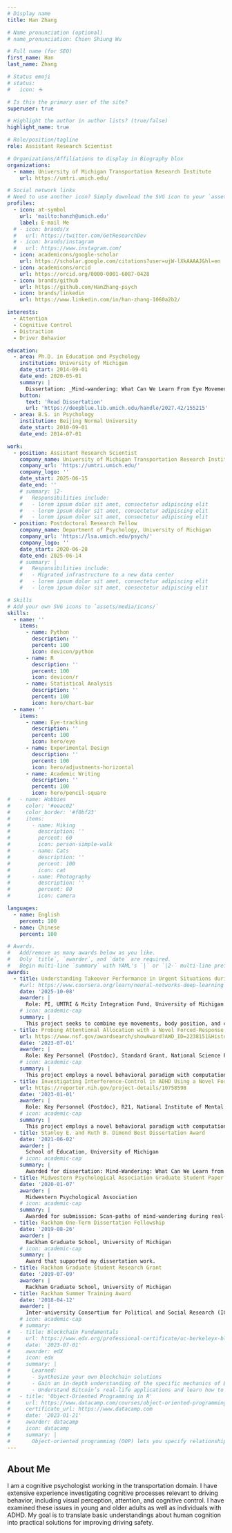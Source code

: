```yaml
---
# Display name
title: Han Zhang

# Name pronunciation (optional)
# name_pronunciation: Chien Shiung Wu

# Full name (for SEO)
first_name: Han
last_name: Zhang

# Status emoji
# status:
#   icon: ☕️

# Is this the primary user of the site?
superuser: true

# Highlight the author in author lists? (true/false)
highlight_name: true

# Role/position/tagline
role: Assistant Research Scientist

# Organizations/Affiliations to display in Biography blox
organizations:
  - name: University of Michigan Transportation Research Institute
    url: https://umtri.umich.edu/

# Social network links
# Need to use another icon? Simply download the SVG icon to your `assets/media/icons/` folder.
profiles:
  - icon: at-symbol
    url: 'mailto:hanzh@umich.edu'
    label: E-mail Me
  # - icon: brands/x
  #   url: https://twitter.com/GetResearchDev
  # - icon: brands/instagram
  #   url: https://www.instagram.com/
  - icon: academicons/google-scholar
    url: https://scholar.google.com/citations?user=ujW-lXkAAAAJ&hl=en
  - icon: academicons/orcid
    url: https://orcid.org/0000-0001-6087-0428
  - icon: brands/github
    url: https://github.com/HanZhang-psych
  - icon: brands/linkedin
    url: https://www.linkedin.com/in/han-zhang-1060a2b2/

interests:
  - Attention
  - Cognitive Control
  - Distraction
  - Driver Behavior

education:
  - area: Ph.D. in Education and Psychology
    institution: University of Michigan
    date_start: 2014-09-01
    date_end: 2020-05-01
    summary: |
      Dissertation: _Mind-wandering: What Can We Learn From Eye Movements?_. 
    button:
      text: 'Read Dissertation'
      url: 'https://deepblue.lib.umich.edu/handle/2027.42/155215'
  - area: B.S. in Psychology
    institution: Beijing Normal University
    date_start: 2010-09-01
    date_end: 2014-07-01

work:
  - position: Assistant Research Scientist
    company_name: University of Michigan Transportation Research Institute
    company_url: 'https://umtri.umich.edu/'
    company_logo: ''
    date_start: 2025-06-15
    date_end: ''
    # summary: |2-
    #   Responsibilities include:
    #   - lorem ipsum dolor sit amet, consectetur adipiscing elit
    #   - lorem ipsum dolor sit amet, consectetur adipiscing elit
    #   - lorem ipsum dolor sit amet, consectetur adipiscing elit
  - position: Postdoctoral Research Fellow
    company_name: Department of Psychology, University of Michigan
    company_url: 'https://lsa.umich.edu/psych/'
    company_logo: ''
    date_start: 2020-06-28
    date_end: 2025-06-14
    # summary: |
    #   Responsibilities include:
    #   - Migrated infrastructure to a new data center
    #   - lorem ipsum dolor sit amet, consectetur adipiscing elit
    #   - lorem ipsum dolor sit amet, consectetur adipiscing elit

# Skills
# Add your own SVG icons to `assets/media/icons/`
skills:
  - name: ''
    items:
      - name: Python
        description: ''
        percent: 100
        icon: devicon/python
      - name: R
        description: ''
        percent: 100
        icon: devicon/r
      - name: Statistical Analysis
        description: ''
        percent: 100
        icon: hero/chart-bar
  - name: ''
    items:
      - name: Eye-tracking
        description: ''
        percent: 100
        icon: hero/eye
      - name: Experimental Design
        description: ''
        percent: 100
        icon: hero/adjustments-horizontal
      - name: Academic Writing
        description: ''
        percent: 100
        icon: hero/pencil-square
#   - name: Hobbies
#     color: '#eeac02'
#     color_border: '#f0bf23'
#     items:
#       - name: Hiking
#         description: ''
#         percent: 60
#         icon: person-simple-walk
#       - name: Cats
#         description: ''
#         percent: 100
#         icon: cat
#       - name: Photography
#         description: ''
#         percent: 80
#         icon: camera

languages:
  - name: English
    percent: 100
  - name: Chinese
    percent: 100

# Awards.
#   Add/remove as many awards below as you like.
#   Only `title`, `awarder`, and `date` are required.
#   Begin multi-line `summary` with YAML's `|` or `|2-` multi-line prefix and indent 2 spaces below.
awards:
  - title: Understanding Takeover Performance in Urgent Situations during Level‑3 Driving
    #url: https://www.coursera.org/learn/neural-networks-deep-learning
    date: '2025-10-08'
    awarder: |
      Role: PI, UMTRI & Mcity Integration Fund, University of Michigan
    # icon: academic-cap
    summary: |
      This project seeks to combine eye movements, body position, and cognitive assessments to develop a driver re-engagebility score that can predict driver's ability to take over vehicle control during urgent situations in level-3 autonomous driving. 
  - title: Probing Attentional Allocation with a Novel Forced‑Response Method
    url: https://www.nsf.gov/awardsearch/showAward?AWD_ID=2238151&HistoricalAwards=false
    date: '2023-07-01'
    awarder: |
      Role: Key Personnel (Postdoc), Standard Grant, National Science Foundation
    # icon: academic-cap
    summary: |
      This project employs a novel behavioral paradigm with computational modeling to understand cognitive processes involved in mitigating distraction. 
  - title: Investigating Interference‑Control in ADHD Using a Novel Forced‑Response Method
    url: https://reporter.nih.gov/project-details/10758598
    date: '2023-01-01'
    awarder: |
      Role: Key Personnel (Postdoc), R21, National Institute of Mental Health
    # icon: academic-cap
    summary: |
      This project employs a novel behavioral paradigm with computational modeling to understand cognitive processes involved in mitigating distraction in adults with ADHD. 
  - title: Stanley E. and Ruth B. Dimond Best Dissertation Award
    date: '2021-06-02'
    awarder: |
      School of Education, University of Michigan
    # icon: academic-cap
    summary: |
      Awarded for dissertation: Mind-Wandering: What Can We Learn from Eye Movements?
  - title: Midwestern Psychological Association Graduate Student Paper Award
    date: '2020-01-07'
    awarder: |
      Midwestern Psychological Association
    # icon: academic-cap
    summary: |
      Awarded for submission: Scan‑paths of mind‑wandering during real‑world scene perception.
  - title: Rackham One‑Term Dissertation Fellowship
    date: '2019-08-26'
    awarder: |
      Rackham Graduate School, University of Michigan
    # icon: academic-cap
    summary: |
      Award that supported my dissertation work.
  - title: Rackham Graduate Student Research Grant
    date: '2019-07-09'
    awarder: |
      Rackham Graduate School, University of Michigan
  - title: Rackham Summer Training Award
    date: '2018-04-12'
    awarder: |
      Inter-university Consortium for Political and Social Research (ICPSR), University of Michigan
    # icon: academic-cap
    # summary: 
#   - title: Blockchain Fundamentals
#     url: https://www.edx.org/professional-certificate/uc-berkeleyx-blockchain-fundamentals
#     date: '2023-07-01'
#     awarder: edX
#     icon: edx
#     summary: |
#       Learned:
#       - Synthesize your own blockchain solutions
#       - Gain an in-depth understanding of the specific mechanics of Bitcoin
#       - Understand Bitcoin’s real-life applications and learn how to attack and destroy Bitcoin, Ethereum, smart contracts and Dapps, and alternatives to Bitcoin’s Proof-of-Work consensus algorithm
#   - title: 'Object-Oriented Programming in R'
#     url: https://www.datacamp.com/courses/object-oriented-programming-with-s3-and-r6-in-r
#     certificate_url: https://www.datacamp.com
#     date: '2023-01-21'
#     awarder: datacamp
#     icon: datacamp
#     summary: |
#       Object-oriented programming (OOP) lets you specify relationships between functions and the objects that they can act on, helping you manage complexity in your code. This is an intermediate level course, providing an introduction to OOP, using the S3 and R6 systems. S3 is a great day-to-day R programming tool that simplifies some of the functions that you write. R6 is especially useful for industry-specific analyses, working with web APIs, and building GUIs.
---
```


## About Me

I am a cognitive psychologist working in the transportation domain. I have extensive experience investigating cognitive processes relevant to driving behavior, including visual perception, attention, and cognitive control. I have examined these issues in young and older adults as well as individuals with ADHD. My goal is to translate basic understandings about human cognition into practical solutions for improving driving safety.
